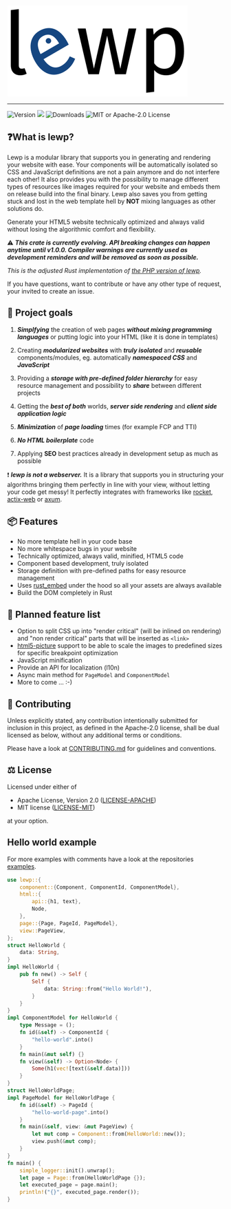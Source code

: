 ![](https://github.com/emirror-de/lewp-rs/raw/main/logo/lewp-transparent-background.inkscape.png)

----------------

![Version](https://img.shields.io/crates/v/lewp?style=flat-square)
[![](https://img.shields.io/docsrs/lewp?style=flat-square)](https://docs.rs/lewp)
![Downloads](https://img.shields.io/crates/d/lewp?style=flat-square)
![MIT or Apache-2.0 License](https://img.shields.io/crates/l/lewp?style=flat-square)

## ❓What is lewp?

Lewp is a modular library that supports you in generating and rendering
your website with ease. Your components will be automatically isolated so
CSS and JavaScript definitions are not a pain anymore and do not interfere each other!
It also provides you with the possibility to
manage different types of resources like images required for your website and
embeds them on release build into the final binary.
Lewp also saves you from getting stuck and lost in the web template hell
by **NOT** mixing languages as other solutions do.

Generate your HTML5 website technically optimized and always valid without
losing the algorithmic comfort and flexibility.

⚠ ***This crate is currently evolving. API breaking changes can happen anytime until v1.0.0.
Compiler warnings are currently used as development reminders and will be removed as soon as possible.***

*This is the adjusted Rust implementation of [the PHP version of lewp](https://gitlab.com/lewp/lewp).*

If you have questions, want to contribute or have any other type of request, your invited to create an issue.

## 🥅 Project goals

1. ***Simplfying*** the creation of web pages ***without mixing programming languages*** or 
   putting logic into your HTML (like it is done in templates)

2. Creating ***modularized websites*** with ***truly isolated*** and ***reusable*** 
   components/modules, eg. automatically ***namespaced CSS*** and ***JavaScript***

3. Providing a ***storage with pre-defined folder hierarchy*** for easy resource management and possibility to ***share*** between different projects

4. Getting the ***best of both*** worlds, ***server side rendering*** and ***client side application logic***

5. ***Minimization*** of ***page loading*** times (for example FCP and TTI)

6. ***No HTML boilerplate*** code

7. Applying **SEO** best practices already in development setup as much as possible

❗ ***lewp is not a webserver.*** It is a library that supports you in structuring your algorithms bringing them perfectly in line with your view, without letting your code get messy! It perfectly integrates with frameworks like [rocket](https://rocket.rs), [actix-web](https://actix.rs) or [axum](https://github.com/tokio-rs/axum).

## 📦 Features


- No more template hell in your code base
- No more whitespace bugs in your website
- Technically optimized, always valid, minified, HTML5 code
- Component based development, truly isolated
- Storage definition with pre-defined paths for easy resource management
- Uses [rust_embed](https://docs.rs/rust-embed/latest/rust_embed/index.html)
under the hood so all your assets are always available
- Build the DOM completely in Rust

## 🚌 Planned feature list

- Option to split CSS up into "render critical" (will be inlined on rendering)
and "non render critical" parts that will be inserted as `<link>`
- [html5-picture](https://github.com/emirror-de/html5-picture) support to be
able to scale the images to predefined sizes for specific breakpoint optimization
- JavaScript minification
- Provide an API for localization (l10n)
- Async main method for `PageModel` and `ComponentModel`
- More to come ... :-)

## 🤠 Contributing

Unless explicitly stated, any contribution intentionally submitted for inclusion in this project, as defined in the Apache-2.0 license, shall be dual licensed as below, without any additional terms or conditions.

Please have a look at [CONTRIBUTING.md](./CONTRIBUTING.md) for guidelines and conventions.

## ⚖ License

Licensed under either of

- Apache License, Version 2.0 ([LICENSE-APACHE](https://github.com/emirror-de/lewp-rs/blob/main/LICENSE-APACHE))
- MIT license ([LICENSE-MIT](https://github.com/emirror-de/lewp-rs/blob/main/LICENSE-MIT))

at your option.


## Hello world example

For more examples with comments have a look at the repositories
[examples](https://github.com/emirror-de/lewp-rs/tree/main/lewp/examples).

```rust
use lewp::{
    component::{Component, ComponentId, ComponentModel},
    html::{
        api::{h1, text},
        Node,
    },
    page::{Page, PageId, PageModel},
    view::PageView,
};
struct HelloWorld {
    data: String,
}
impl HelloWorld {
    pub fn new() -> Self {
        Self {
            data: String::from("Hello World!"),
        }
    }
}
impl ComponentModel for HelloWorld {
    type Message = ();
    fn id(&self) -> ComponentId {
        "hello-world".into()
    }
    fn main(&mut self) {}
    fn view(&self) -> Option<Node> {
        Some(h1(vec![text(&self.data)]))
    }
}
struct HelloWorldPage;
impl PageModel for HelloWorldPage {
    fn id(&self) -> PageId {
        "hello-world-page".into()
    }
    fn main(&self, view: &mut PageView) {
        let mut comp = Component::from(HelloWorld::new());
        view.push(&mut comp);
    }
}
fn main() {
    simple_logger::init().unwrap();
    let page = Page::from(HelloWorldPage {});
    let executed_page = page.main();
    println!("{}", executed_page.render());
}
```